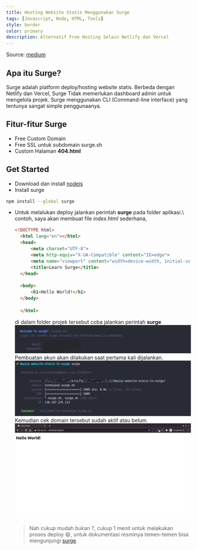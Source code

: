 ```yaml
---
title: Hosting Website Statis Menggunakan Surge
tags: [Javascript, Node, HTML, Tools]
style: border
color: primary
description: Alternatif Free Hosting Selain Netlify dan Vercel
---
```


Source: [medium](https://medium.com/weekly-webtips/how-to-publish-a-static-web-using-surge-db1258527f0f)

## Apa itu Surge?

Surge adalah platform deploy/hosting website statis. Berbeda dengan Netlify dan Vercel, Surge Tidak memerlukan dashboard admin untuk mengelola projek. Surge menggunakan CLI (Command-line interface) yang tentunya sangat simple penggunaanya.

## Fitur-fitur Surge

- Free Custom Domain
- Free SSL untuk subdomain surge.sh
- Custom Halaman **404.html**

## Get Started

- Download dan install [nodejs](https://nodejs.org/en/download/)
- Install surge

```bash
npm install --global surge
```

- Untuk melalukan deploy jalankan perintah **surge** pada folder aplikasi.\\
  contoh, saya akan membuat file _index.html_ sederhana,

  ```html
  <!DOCTYPE html>
    <html lang="en"></html>
    <head>
        <meta charset="UTF-8">
        <meta http-equiv="X-UA-Compatible" content="IE=edge">
        <meta name="viewport" content="width=device-width, initial-scale=1.0">
        <title>Learn Surge</title>
    </head>

    <body>
        <h1>Hello World!</h1>
    </body>

    </html>
  ```

  di dalam folder projek tersebut coba jalankan perintah **surge**
  ![](../assets/posts/deploy-website-static-to-surge/01.png)
  Pembuatan akun akan dilakukan saat pertama kali dijalankan.
  ![](../assets/posts/deploy-website-static-to-surge/02.png)
  Kemudian cek domain tersebut sudah aktif atau belum.
  ![](../assets/posts/deploy-website-static-to-surge/03.png)

  > Nah cukup mudah bukan ?, cukup 1 menit untuk melakukan proses deploy :smile:,
  > untuk dokumentasi resminya temen-temen bisa mengunjungi [surge](https://surge.sh/).
